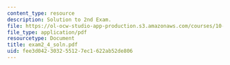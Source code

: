 ```yaml
---
content_type: resource
description: Solution to 2nd Exam.
file: https://ol-ocw-studio-app-production.s3.amazonaws.com/courses/10-40-chemical-engineering-thermodynamics-fall-2003/fee3d042303255127ec1622ab52de806_exam2_4_soln.pdf
file_type: application/pdf
resourcetype: Document
title: exam2_4_soln.pdf
uid: fee3d042-3032-5512-7ec1-622ab52de806
---
```

